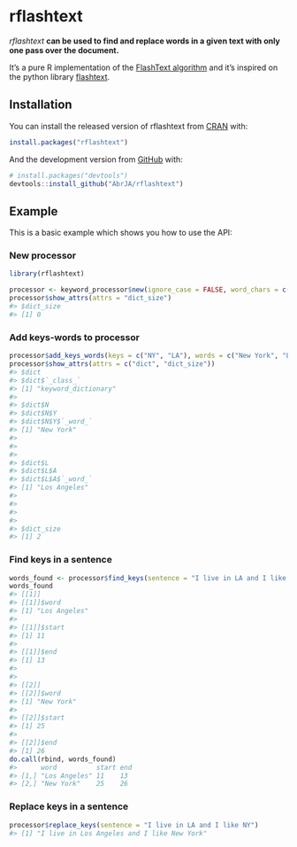 
<!-- README.md is generated from README.Rmd. Please edit that file -->

# rflashtext

<!-- badges: start -->

<!-- badges: end -->

*rflashtext* **can be used to find and replace words in a given text
with only one pass over the document.**

It’s a pure R implementation of the [FlashText
algorithm](https://arxiv.org/abs/1711.00046) and it’s inspired on the
python library [flashtext](https://github.com/vi3k6i5/flashtext).

## Installation

You can install the released version of rflashtext from
[CRAN](https://CRAN.R-project.org) with:

``` r
install.packages("rflashtext")
```

And the development version from
[GitHub](https://github.com/AbrJA/rflashtext) with:

``` r
# install.packages("devtools")
devtools::install_github("AbrJA/rflashtext")
```

## Example

This is a basic example which shows you how to use the API:

### New processor

``` r
library(rflashtext)

processor <- keyword_processor$new(ignore_case = FALSE, word_chars = c(letters, LETTERS))
processor$show_attrs(attrs = "dict_size")
#> $dict_size
#> [1] 0
```

### Add keys-words to processor

``` r
processor$add_keys_words(keys = c("NY", "LA"), words = c("New York", "Los Angeles"))
processor$show_attrs(attrs = c("dict", "dict_size"))
#> $dict
#> $dict$`_class_`
#> [1] "keyword_dictionary"
#> 
#> $dict$N
#> $dict$N$Y
#> $dict$N$Y$`_word_`
#> [1] "New York"
#> 
#> 
#> 
#> $dict$L
#> $dict$L$A
#> $dict$L$A$`_word_`
#> [1] "Los Angeles"
#> 
#> 
#> 
#> 
#> $dict_size
#> [1] 2
```

### Find keys in a sentence

``` r
words_found <- processor$find_keys(sentence = "I live in LA and I like NY")
words_found
#> [[1]]
#> [[1]]$word
#> [1] "Los Angeles"
#> 
#> [[1]]$start
#> [1] 11
#> 
#> [[1]]$end
#> [1] 13
#> 
#> 
#> [[2]]
#> [[2]]$word
#> [1] "New York"
#> 
#> [[2]]$start
#> [1] 25
#> 
#> [[2]]$end
#> [1] 26
do.call(rbind, words_found)
#>      word          start end
#> [1,] "Los Angeles" 11    13 
#> [2,] "New York"    25    26
```

### Replace keys in a sentence

``` r
processor$replace_keys(sentence = "I live in LA and I like NY")
#> [1] "I live in Los Angeles and I like New York"
```
